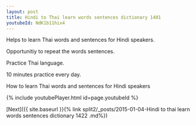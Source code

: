 ```yaml
---
layout: post
title: Hindi to Thai learn words sentences dictionary 1401 
youtubeId: NdK1b11hix4
---
```

 
 
Helps to learn Thai words and sentences for Hindi speakers.

Opportunitiy to repeat the words sentences. 

Practice Thai language. 
 
10 minutes practice every day. 
 
How to learn Thai words and sentences for Hindi speakers 
 
{% include youtubePlayer.html id=page.youtubeId %}
 
 
[Next]({{ site.baseurl }}{% link  split2/_posts/2015-01-04-Hindi to thai learn words sentences dictionary 1422 .md%})
 
